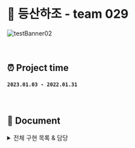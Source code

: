 # 🥇 등산하조 - team 029

![testBanner02](https://ifh.cc/g/pPZc2S.jpg)

<br>

## ⏰ Project time

#### `2023.01.03 - 2022.01.31`

<br>

## 📔 Document
<details>
<summary>전체 구현 목록 & 담당</summary>

<br>

 프로젝트 소개
  
  
|[김민아](https://github.com/rmaomina)|[노종열](https://github.com/Exist95)|[홍다희](https://github.com/hongdahee)|
[신현상](https://github.com/Dev-Sam32)|[유정현](https://github.com/yoojunghyen)|[한상현](https://github.com/saypart)
|:---:|:---:|:---:|:---:|:---:|:---:|
|FE|🌟FE|FE|BE|BE|BE|

|<img src="https://avatars.githubusercontent.com/u/36831218?v=4" width="100">|
<img src="https://avatars.githubusercontent.com/u/96723716?v=4" width="100">
  |<img src="https://avatars.githubusercontent.com/u/107875003?v=4" width="100">|
  <img src="https://avatars.githubusercontent.com/u/90596545?v=4" width="100">|
  <img src="https://avatars.githubusercontent.com/u/107785861?v=4" width="100">|
  <img src="https://avatars.githubusercontent.com/u/54827741?v=4" width="100">
  
  
[Frontend]

- 우성윤: Header, Footer, RandingPage, MyPaheEdit
- 박승철: Log in, 게시글 세부 조회 페이지, 게시글 수정
- 박한나: Sign Up, 커뮤니티 
- 노수혁: 게시글 작성, MyPage

<br>

[Backend]

- 박민우: 
- 박정한울: 
- 장현준:

<br>
